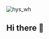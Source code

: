 
![hys_wh](https://github.com/user-attachments/assets/9070730d-36f5-47de-a793-0af3eb3760d2)

## Hi there 👋

<!--
**yunseohhe/yunseohhe** is a ✨ _special_ ✨ repository because its `README.md` (this file) appears on your GitHub profile.

Here are some ideas to get you started:

- 🔭 I’m currently working on ...
- 🌱 I’m currently learning ...
- 👯 I’m looking to collaborate on ...
- 🤔 I’m looking for help with ...
- 💬 Ask me about ...
- 📫 How to reach me: ...
- 😄 Pronouns: ...
- ⚡ Fun fact: ...
-->
